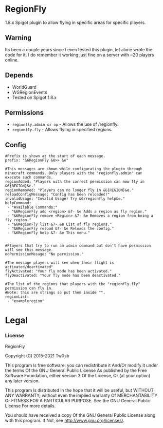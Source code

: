 # RegionFly
1.8.x Spigot plugin to allow flying in specific areas for specific players.

## Warning
Its been a couple years since I even tested this plugin, let alone wrote the code for it.
I do remember it working just fine on a server with ~20 players online.

## Depends
- WorldGuard
- WGRegionEvents
- Tested on Spigot 1.8.x

## Permissions
- ``regionfly.admin or op`` - Allows the use of /regionfly.
- ``regionfly.fly`` - Allows flying in specified regions.

## Config

```
#Prefix is shown at the start of each message.
prefix: "&6RegionFly &8>> &e"

#This messages are shown while configurating the plugin through minecraft commands. Only players with the "regionfly.admin" can execute such commands.
regionAdded: "Players with the correct permission can now fly in &6{REGION}&e."
regionRemoved: "Players can no longer fly in &6{REGION}&e."
reloadConfigMessage: "Config has been reloaded!"
invalidUsage: "Invalid Usage! Try &6/regionfly help&e."
helpCommand:
 - "Available Commands:"
 - "&6RegionFly add <region> &7- &e Adds a region as fly region."
 - "&6RegionFly remove <Region> &7- &e Removes a region from being a fly region."
 - "&6RegionFly list &7- &e List of fly regions."
 - "&6RegionFly reload &7- &e Reloads the config."
 - "&6RegionFly help &7- &e This menu."


#Players that try to run an admin command but don't have permission will see this message.
noPermissionMesage: "No permission."

#The message players will see when their flight is activated/deactivated"
flyActivated: "Your fly mode has been activated."
flyDeactivated: "Your fly mode has been deactivated."

#The list of the regions that players with the "regionfly.fly" permission can fly in.
#Note: this are strings so put them inside "".
regionList:
 - "exampleregion"
 ```


# Legal
### License
RegionFly

Copyright (C) 2015-2021 Tw0sb

This program Is free software: you can redistribute it And/Or modify it under the terms Of the GNU General Public License As published by the Free Software Foundation, either version 3 Of the License, Or (at your option) any later version.

This program Is distributed In the hope that it will be useful, but WITHOUT ANY WARRANTY; without even the implied warranty Of MERCHANTABILITY Or FITNESS FOR A PARTICULAR PURPOSE. See the GNU General Public License For more details.

You should have received a copy Of the GNU General Public License along with this program. If Not, see http://www.gnu.org/licenses/.
